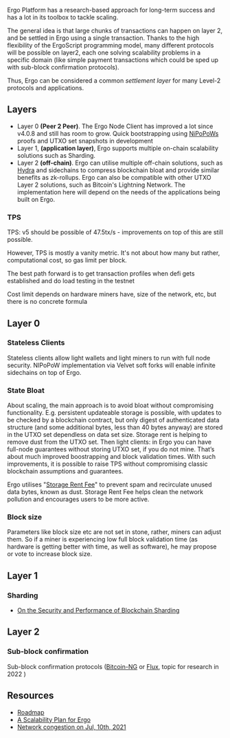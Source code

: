 Ergo Platform has a research-based approach for long-term success and has a lot in its toolbox to tackle scaling.


The general idea is that large chunks of transactions can happen on layer 2, and be settled in Ergo using a single transaction. Thanks to the high flexibility of the ErgoScript programming model, many different protocols will be possible on layer2, each one solving scalability problems in a specific domain (like simple payment transactions which could be sped up with sub-block confirmation protocols). 

Thus, Ergo can be considered a common *settlement layer* for many Level-2 protocols and applications.


## Layers

- Layer 0 **(Peer 2 Peer)**. The Ergo Node Client has improved a lot since v4.0.8 and still has room to grow. Quick bootstrapping using [NiPoPoWs](/docs/node/nipopow.md) proofs and UTXO set snapshots in development
- Layer 1, **(application layer)**, Ergo supports multiple on-chain scalability solutions such as Sharding.
- Layer 2 **(off-chain)**. Ergo can utilise multiple off-chain solutions, such as [Hydra](https://iohk.io/en/research/library/papers/hydrafast-isomorphic-state-channels/) and sidechains to compress blockchain bloat and provide similar benefits as zk-rollups. Ergo can also be compatible with other UTXO Layer 2 solutions, such as Bitcoin's Lightning Network. The implementation here will depend on the needs of the applications being built on Ergo.



### TPS

TPS: v5 should be possible of 47.5tx/s - improvements on top of this are still possible.

However, TPS is mostly a vanity metric. It's not about how many but rather, computational cost, so gas limit per block.

The best path forward is to get transaction profiles when defi gets established and do load testing in the testnet

Cost limit depends on hardware miners have, size of the network, etc, but there is no concrete formula

## Layer 0

### Stateless Clients

Stateless clients allow light wallets and light miners to run with full node security. NIPoPoW implementation via Velvet soft forks will enable infinite sidechains on top of Ergo. 

### State Bloat

About scaling, the main approach is to avoid bloat without compromising functionality. E.g. persistent updateable storage is possible, with updates to be checked by a blockchain contract, but only digest of authenticated data structure (and some additional bytes, less than 40 bytes anyway) are stored in the UTXO set dependless on data set size. Storage rent is helping to remove dust from the UTXO set. Then light clients: in Ergo you can have full-node guarantees without storing UTXO set, if you do not mine. That’s about much improved boostrapping and block validation times. With such improvements, it is possible to raise TPS without compromising classic blockchain assumptions and guarantees. 


Ergo utilises "[Storage Rent Fee](https://ergoplatform.org/en/blog/2021-07-09-cryptocurrency-fees-a-solution-to-unreasonable-state-growth/)" to prevent spam and recirculate unused data bytes, known as dust. Storage Rent Fee helps clean the network pollution and encourages users to be more active.

### Block size

Parameters like block size etc are not set in stone, rather, miners can adjust them. So if a miner is experiencing low full block validation time (as hardware is getting better with time, as well as software), he may propose or vote to increase block size.

## Layer 1

### Sharding

- [On the Security and Performance of Blockchain Sharding](https://eprint.iacr.org/2021/1276)
## Layer 2

### Sub-block confirmation 

Sub-block confirmation protocols ([Bitcoin-NG](https://www.usenix.org/system/files/conference/nsdi16/nsdi16-paper-eyal.pdf) or [Flux](https://www.usenix.org/system/files/atc20-li-chenxing.pdf), topic for research in 2022 )




## Resources

- [Roadmap](https://ergonaut.space/en/roadmap)
- [A Scalability Plan for Ergo](https://www.ergoforum.org/t/a-scalability-plan-for-ergo/226)
- [Network congestion on Jul, 10th, 2021](https://www.ergoforum.org/t/network-congestion-on-jul-10th-2021/1945)
